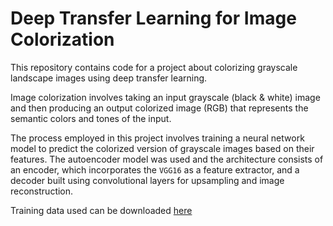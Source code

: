 # Deep Transfer Learning for Image Colorization


This repository contains code for a project about colorizing grayscale landscape images using deep transfer learning.


Image colorization involves taking an input grayscale (black & white) image and then producing an output colorized image (RGB) that represents the semantic colors and tones of the input. 


The process employed in this project involves training a neural network model to predict the colorized version of grayscale images based on their features. The autoencoder model was used and the architecture consists of an encoder, which incorporates the `VGG16` as a feature extractor, and a decoder built using convolutional layers for upsampling and image reconstruction.


Training data used can be downloaded [here](https://drive.google.com/drive/folders/1HxQgbdN-2FMPRQIDgoskYY5dA_Ekhxk_?usp=drive_link)
